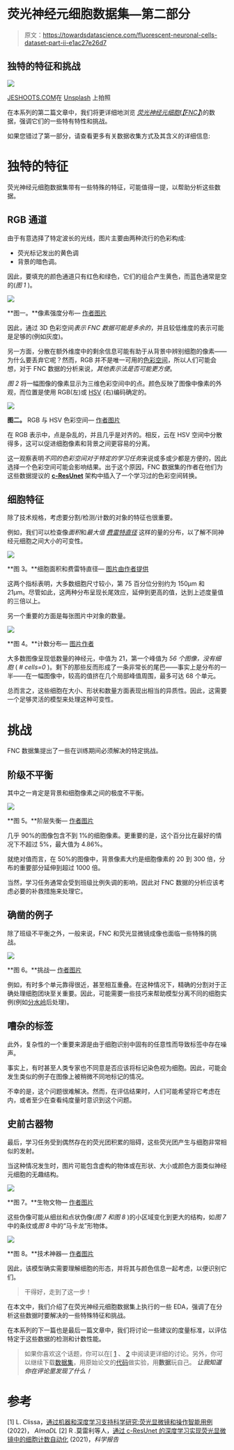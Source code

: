# 荧光神经元细胞数据集—第二部分

> 原文：<https://towardsdatascience.com/fluorescent-neuronal-cells-dataset-part-ii-e1ac27e26d7>

## 独特的特征和挑战

![](img/91532dba5159e09a402269e4eb3f4d6b.png)

[JESHOOTS.COM](https://unsplash.com/@jeshoots?utm_source=medium&utm_medium=referral)在 [Unsplash](https://unsplash.com?utm_source=medium&utm_medium=referral) 上拍照

在本系列的第二篇文章中，我们将更详细地浏览 [*荧光神经元细胞*(*【FNC】*)](http://amsacta.unibo.it/6706/)的数据，强调它们的一些特有特性和挑战。

如果您错过了第一部分，请查看更多有关数据收集方式及其含义的详细信息:

[](/fluorescent-neuronal-cells-dataset-part-i-ac123196b963)  

# 独特的特征

荧光神经元细胞数据集带有一些特殊的特征，可能值得一提，以帮助分析这些数据。

## RGB 通道

由于有意选择了特定波长的光线，图片主要由两种流行的色彩构成:

*   荧光标记发出的黄色调
*   背景的暗色调。

因此，要填充的颜色通道只有红色和绿色，它们的组合产生黄色，而蓝色通常是空的(*图 1* )。

![](img/e5aaf192c61b76c4284f5a08a8aaa722.png)

**图一。**像素强度分布— [作者图片](http://amsdottorato.unibo.it/10016/1/thesis_CLISSA_DSC.pdf)

因此，通过 3D 色彩空间*表示 FNC 数据可能是多余的*，并且较低维度的表示可能是足够的(例如灰度)。

另一方面，分散在额外维度中的剩余信息可能有助于从背景中辨别细胞的像素——为什么要丢弃它呢？然而，RGB 并不是唯一可用的[色彩空间](https://en.wikipedia.org/wiki/Color_space)，所以人们可能会想，对于 FNC 数据的分析来说，*其他表示法是否可能更方便*。

*图 2* 将一幅图像的像素显示为三维色彩空间中的点。颜色反映了图像中像素的外观，而位置是使用 RGB(左)或 [HSV](https://en.wikipedia.org/wiki/HSL_and_HSV) (右)编码确定的。

![](img/f8f72e178ada4332af1a7068ce451fca.png)

**图二。** RGB 与 HSV 色彩空间— [作者图片](http://amsdottorato.unibo.it/10016/1/thesis_CLISSA_DSC.pdf)

在 RGB 表示中，点是杂乱的，并且几乎是对齐的。相反，云在 HSV 空间中分散得多，这可以促进细胞像素和背景之间更容易的分离。

这一观察表明*不同的色彩空间对于特定的学习任务*来说或多或少都是方便的，因此选择一个色彩空间可能会影响结果。出于这个原因，FNC 数据集的作者在他们为这些数据提议的 [**c-ResUnet**](https://www.nature.com/articles/s41598-021-01929-5) 架构中插入了一个学习过的色彩空间转换。

## 细胞特征

除了技术规格，考虑要分割/检测/计数的对象的特征也很重要。

例如，我们可以检查像*面积*和*最大值* [*费雷特直径*](https://en.wikipedia.org/wiki/Feret_diameter) 这样的量的分布，以了解不同神经元细胞之间大小的可变性。

![](img/a4f1a07880e2f46388c89eb168ff71fc.png)

**图 3。**细胞面积和费雷特直径— [图片由作者提供](http://amsdottorato.unibo.it/10016/1/thesis_CLISSA_DSC.pdf)

这两个指标表明，大多数细胞尺寸较小，第 75 百分位分别约为 150μm 和 21μm。尽管如此，这两种分布呈现长尾效应，延伸到更高的值，达到上述度量值的三倍以上。

另一个重要的方面是每张图片中对象的数量。

![](img/0c9035355720859ee8f79fb3aa7f3e33.png)

**图 4。**计数分布— [图片作者](http://amsdottorato.unibo.it/10016/1/thesis_CLISSA_DSC.pdf)

大多数图像呈现低数量的神经元，中值为 21，第一个峰值为 *56 个图像，没有细胞* ( *# cells=0* )。剩下的那些反而形成了一条非常长的尾巴——事实上是分布的一半——在一幅图像中，较高的值挤在几个局部峰值周围，最多可达 68 个单元。

总而言之，这些细胞在大小、形状和数量方面表现出相当的异质性。因此，这需要一个足够灵活的模型来处理这种可变性。

# 挑战

FNC 数据集提出了一些在训练期间必须解决的特定挑战。

## 阶级不平衡

其中之一肯定是背景和细胞像素之间的极度不平衡。

![](img/9d621b91c036213000cff6ec892cbb67.png)

**图 5。**阶层失衡— [作者图片](http://amsdottorato.unibo.it/10016/1/thesis_CLISSA_DSC.pdf)

几乎 90%的图像包含不到 1%的细胞像素。更重要的是，这个百分比在最好的情况下不超过 5%，最大值为 4.86%。

就绝对值而言，在 50%的图像中，背景像素大约是细胞像素的 20 到 300 倍，分布的重要部分延伸到超过 1000 倍。

当然，学习任务通常会受到班级比例失调的影响，因此对 FNC 数据的分析应该考虑必要的补救措施来处理它。

## 确凿的例子

除了班级不平衡之外，一般来说，FNC 和荧光显微镜成像也面临一些特殊的挑战。

![](img/d41b4d9909a70b59be067e086862b0cf.png)

**图 6。**挑战— [作者图片](http://amsdottorato.unibo.it/10016/1/thesis_CLISSA_DSC.pdf)

例如，有时多个单元靠得很近，甚至相互重叠。在这种情况下，精确的分割对于正确处理细胞团块至关重要。因此，可能需要一些技巧来帮助模型分离不同的细胞实例(例如[分水岭](https://en.wikipedia.org/wiki/Watershed_(image_processing))后处理)。

## 嘈杂的标签

此外，复杂性的一个重要来源是由于细胞识别中固有的任意性而导致标签中存在噪声。

事实上，有时甚至人类专家也不同意是否应该将标记染色视为细胞。因此，可能会发生类似的例子在图像上被稍微不同地标记的情况。

不幸的是，这个问题很难解决。然而，在评估结果时，人们可能希望将它考虑在内，或者至少在查看纯度量时意识到这个问题。

## 史前古器物

最后，学习任务受到偶然存在的荧光团积累的阻碍，这些荧光团产生与细胞非常相似的发射。

当这种情况发生时，图片可能包含虚构的物体或在形状、大小或颜色方面类似神经元细胞的无趣结构。

![](img/34535a52ae9e5c713b53c4f795aa768e.png)

**图 7。**生物文物— [作者图片](http://amsdottorato.unibo.it/10016/1/thesis_CLISSA_DSC.pdf)

这些伪像可能从细丝和点状伪像(*图 7 和图 8* )的小区域变化到更大的结构，如*图 7* 中的条纹或*图 8* 中的“马卡龙”形物体。

![](img/1c3de015e8420fcacd71dbc2947aefb2.png)

**图 8。**技术神器— [作者图片](http://amsdottorato.unibo.it/10016/1/thesis_CLISSA_DSC.pdf)

因此，该模型确实需要理解细胞的形态，并将其与颜色信息一起考虑，以便识别它们。

> 干得好，走到了这一步！

在本文中，我们介绍了在荧光神经元细胞数据集上执行的一些 EDA，强调了在分析这些数据时要解决的一些特殊特征和挑战。

在本系列的下一篇也是最后一篇文章中，我们将讨论一些建议的度量标准，以评估特定于这些数据的检测和计数性能。

> 如果你喜欢这个话题，你可以在[ [1](http://amsdottorato.unibo.it/10016/1/thesis_CLISSA_DSC.pdf) 、 [2](https://rdcu.be/cB1Ds) 中阅读更详细的讨论。另外，你可以继续下载[数据集](http://amsacta.unibo.it/6706/)，用原始论文的[代码](https://github.com/robomorelli/cell_counting_yellow)做实验，用**数据**玩自己。
> ***让我知道你在评论里发现了什么！***

# 参考

[1] L. Clissa，[通过机器和深度学习支持科学研究:荧光显微镜和操作智能用例](http://amsdottorato.unibo.it/10016/) (2022)， *AlmaDL* [2] R .莫雷利等人，[通过 c-ResUnet 的深度学习实现荧光显微镜中的细胞计数自动化](https://rdcu.be/cB1Ds) (2021)，*科学报告*